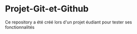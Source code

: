 # Projet-Git-et-Github

Ce repository a été créé lors d'un projet éudiant pour tester ses fonctionnalités
